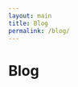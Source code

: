 ```yaml
---
layout: main
title: Blog
permalink: /blog/
---
```


<div id="blog">
	<div class="heading">
		<h1>Blog</h1>
	</div>

</div>
